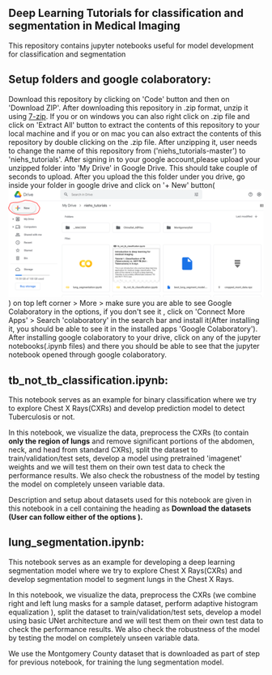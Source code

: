 Deep Learning Tutorials for classification and segmentation in Medical Imaging
------------------------------------------------------------------------------

 This repository contains jupyter notebooks useful for model development for classification and segmentation


## Setup folders and google colaboratory:

Download this repository by clicking on 'Code' button and then on 'Download ZIP'. After downloading this repository in .zip format, unzip it using [7-zip](https://www.7-zip.org/download.html). If you or on windows you can also right click on .zip file and click on 'Extract All' button to extract the contents of this repository to your local machine and if you or on mac you can also extract the contents of this repository by double clicking on the .zip file. After unzipping it, user needs to change the name of this repository from ('niehs_tutorials-master') to 'niehs_tutorials'. After signing in to your google account,please upload your unzipped folder into 'My Drive' in Google Drive. This should take couple of seconds to upload. After you upload the
this folder under you drive, go inside your folder in google drive and click on '+ New' button(![alt Text](https://github.com/karthikk2085/niehs_tutorials/blob/master/new_button.png)) on top left corner > More > make sure you are able to see Google Colaboratory in the options, if you don't see it , click on 'Connect More Apps' > Search 'colaboratory' in the search bar and install it(After installing it, you should be able to see it in the installed  apps 'Google Colaboratory'). After installing google colaboratory to your drive, click on any of the jupyter notebooks(.ipynb files) and there you should be able to see that the jupyter notebook opened through google colaboratory.


## tb_not_tb_classification.ipynb:
This notebook serves as an example for binary classification  where we try to explore Chest X Rays(CXRs) and
develop prediction model to detect Tuberculosis or not.

In this notebook, we visualize the data, preprocess the CXRs (to contain **only the region of lungs** and remove  significant portions of the abdomen, neck, and head from standard CXRs), split the dataset to train/validation/test sets, develop a model using pretrained 'imagenet' weights and we will test them on their own test data to check the performance results.
We also check the robustness of the model  by testing the model on completely unseen variable data.

Description and setup about datasets used for this notebook are given in this notebook in a cell containing the heading as **Download the datasets (User can follow either of the options ).**

## lung_segmentation.ipynb:
This notebook serves as an example for  developing a deep learning segmentation model where we try to explore Chest X Rays(CXRs) and
develop segmentation model to segment lungs in the Chest X Rays.

In this notebook, we visualize the data, preprocess the CXRs (we combine right and left lung masks for a sample dataset, perform adaptive histogram equalization  ), split the dataset to train/validation/test sets, develop a model using basic UNet architecture and we will test them on their own test data to check the performance results.
We also check the robustness of the model  by testing the model on completely unseen variable data.

We use the Montgomery County dataset that is downloaded as part of step for previous notebook, for training the lung segmentation model.